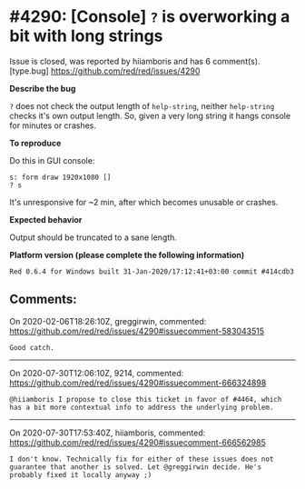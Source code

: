
#4290: [Console] `?` is overworking a bit with long strings
================================================================================
Issue is closed, was reported by hiiamboris and has 6 comment(s).
[type.bug]
<https://github.com/red/red/issues/4290>

**Describe the bug**

`?` does not check the output length of `help-string`, neither `help-string` checks it's own output length. So, given a very long string it hangs console for minutes or crashes.

**To reproduce**

Do this in GUI console:
```
s: form draw 1920x1080 []
? s
```
It's unresponsive for ~2 min, after which becomes unusable or crashes.

**Expected behavior**

Output should be truncated to a sane length.

**Platform version (please complete the following information)**
```
Red 0.6.4 for Windows built 31-Jan-2020/17:12:41+03:00 commit #414cdb3
```



Comments:
--------------------------------------------------------------------------------

On 2020-02-06T18:26:10Z, greggirwin, commented:
<https://github.com/red/red/issues/4290#issuecomment-583043515>

    Good catch.

--------------------------------------------------------------------------------

On 2020-07-30T12:06:10Z, 9214, commented:
<https://github.com/red/red/issues/4290#issuecomment-666324898>

    @hiiamboris I propose to close this ticket in favor of #4464, which has a bit more contextual info to address the underlying problem.

--------------------------------------------------------------------------------

On 2020-07-30T17:53:40Z, hiiamboris, commented:
<https://github.com/red/red/issues/4290#issuecomment-666562985>

    I don't know. Technically fix for either of these issues does not guarantee that another is solved. Let @greggirwin decide. He's probably fixed it locally anyway ;) 

